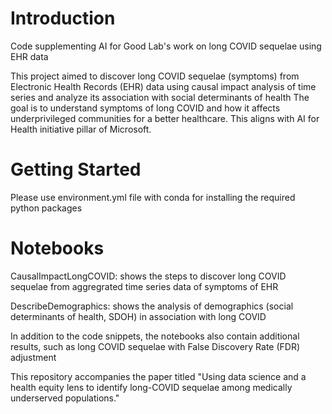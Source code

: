 # Introduction 
Code supplementing AI for Good Lab's work on long COVID sequelae using EHR data

This project aimed to discover long COVID sequelae (symptoms) from Electronic Health Records (EHR) data using causal impact analysis of time series and analyze its association with social determinants of health
The goal is to understand symptoms of long COVID and how it affects underprivileged communities for a better healthcare. This aligns with AI for Health initiative pillar of Microsoft.

# Getting Started
Please use environment.yml file with conda for installing the required python packages

# Notebooks
CausalImpactLongCOVID: shows the steps to discover long COVID sequelae from aggregrated time series data of symptoms of EHR

DescribeDemographics: shows the analysis of demographics (social determinants of health, SDOH) in association with long COVID

In addition to the code snippets, the notebooks also contain additional results, such as long COVID sequelae with False Discovery Rate (FDR) adjustment

This repository accompanies the paper titled "Using data science and a health equity lens to identify long-COVID sequelae among medically underserved populations."
